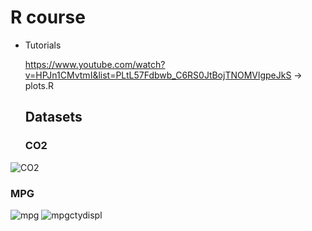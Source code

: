 # R course

- Tutorials

  https://www.youtube.com/watch?v=HPJn1CMvtmI&list=PLtL57Fdbwb_C6RS0JtBojTNOMVlgpeJkS -> plots.R

  ## Datasets

  ### CO2
  
![CO2](https://github.com/user-attachments/assets/b98ef9a1-e305-4298-ae1e-1972e3593e47)


### MPG

![mpg](https://github.com/user-attachments/assets/a26092c6-3300-4bf7-bb66-638dc81ae1c7)
![mpgctydispl](https://github.com/user-attachments/assets/39b7c873-cd9b-4328-a6f4-d55a15ac7021)
